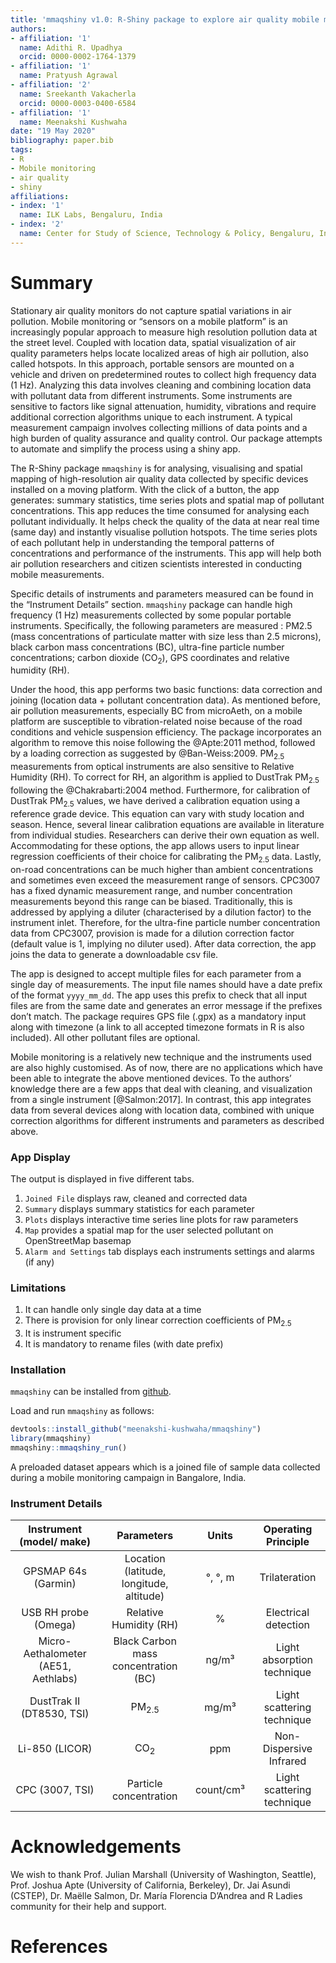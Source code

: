 ```yaml
---
title: 'mmaqshiny v1.0: R-Shiny package to explore air quality mobile monitoring data'
authors:
- affiliation: '1'
  name: Adithi R. Upadhya
  orcid: 0000-0002-1764-1379
- affiliation: '1'
  name: Pratyush Agrawal
- affiliation: '2'
  name: Sreekanth Vakacherla
  orcid: 0000-0003-0400-6584
- affiliation: '1'
  name: Meenakshi Kushwaha
date: "19 May 2020"
bibliography: paper.bib
tags:
- R
- Mobile monitoring
- air quality
- shiny
affiliations:
- index: '1'
  name: ILK Labs, Bengaluru, India
- index: '2'
  name: Center for Study of Science, Technology & Policy, Bengaluru, India
---
```


# Summary

Stationary air quality monitors do not capture spatial variations in air pollution. Mobile monitoring or “sensors on a mobile platform” is an increasingly popular approach to measure high resolution pollution data at the street level. Coupled with location data, spatial visualization of air quality parameters helps locate localized areas of high air pollution, also called hotspots. In this approach, portable sensors are mounted on a vehicle and driven on predetermined routes to collect high frequency data (1 Hz). Analyzing this data involves cleaning and combining location data with pollutant data from different instruments. Some instruments are sensitive to factors like signal attenuation, humidity, vibrations and require additional correction algorithms unique to each instrument. A typical measurement campaign involves collecting millions of data points and a high burden of quality assurance and quality control. Our package attempts to automate and simplify the process using a shiny app.

The R-Shiny package `mmaqshiny` is for analysing, visualising and spatial mapping of high-resolution air quality data collected by specific devices installed on a moving platform.  With the click of a button, the app generates: summary statistics, time series plots and spatial map of pollutant concentrations. This app reduces the time consumed for analysing each pollutant individually. It helps check the quality of the data at near real time (same day) and instantly visualise pollution hotspots. The time series plots of each pollutant help in understanding the temporal patterns of concentrations and performance of the instruments. This app will help both air pollution researchers and citizen scientists interested in conducting mobile measurements. 

Specific details of instruments and parameters measured can be found in the “Instrument Details” section. `mmaqshiny` package can handle high frequency (1 Hz) measurements collected by some popular portable instruments. Specifically, the following parameters are measured : PM2.5 (mass concentrations of particulate matter with size less than 2.5 microns), black carbon mass concentrations (BC), ultra-fine particle number concentrations; carbon dioxide (CO<sub>2</sub>), GPS coordinates and relative humidity (RH).

Under the hood, this app performs two basic functions: data correction and joining (location data + pollutant concentration data). As mentioned before, air pollution measurements, especially BC from microAeth, on a mobile platform are susceptible to vibration-related noise because of the road conditions and vehicle suspension efficiency. The package incorporates an algorithm to remove this noise following the @Apte:2011 method, followed by a loading correction as suggested by @Ban-Weiss:2009. PM<sub>2.5</sub> measurements from optical instruments are also sensitive to Relative Humidity (RH). To correct for RH, an algorithm is applied to DustTrak PM<sub>2.5</sub> following the @Chakrabarti:2004 method. Furthermore, for calibration of DustTrak PM<sub>2.5</sub> values, we have derived a calibration equation using a reference grade device. This  equation can vary with study location and season. Hence, several linear calibration equations are available in literature from individual studies. Researchers can derive their own equation as well. Accommodating for these options, the app allows users to input linear regression coefficients of their choice for calibrating the  PM<sub>2.5</sub> data. Lastly, on-road concentrations can be much higher than ambient concentrations and sometimes even exceed the measurement range of sensors. CPC3007 has a fixed dynamic measurement range, and number concentration measurements beyond this range can be biased. Traditionally, this is addressed by applying a diluter (characterised by a dilution factor) to the instrument inlet. Therefore, for the ultra-fine particle number concentration data from CPC3007, provision is made for a dilution correction factor (default value is 1, implying no diluter used). After data correction, the app joins the data to generate a downloadable csv file. 

The app is designed to accept multiple files for each parameter from a single day of measurements. The input file names should have a date prefix of the format `yyyy_mm_dd`. The app uses this prefix to check that all input files are from the same date and generates an error message if the prefixes don’t match. The package requires GPS file (.gpx) as a mandatory input along with timezone (a link to all accepted timezone formats in R is also included). All other pollutant files are optional.

Mobile monitoring is a relatively new technique and the instruments used are also highly customised. As of now, there are no applications which have been able to integrate the above mentioned devices. To the authors’ knowledge there are a few apps that deal with cleaning,  and visualization from a single instrument [@Salmon:2017]. In contrast, this app integrates data from several devices along with location data, combined with unique correction algorithms for different instruments and parameters as described above. 


### App Display

The output is displayed in five different tabs.

1) `Joined File` displays raw, cleaned and corrected data
2) `Summary` displays summary statistics for each parameter
3) `Plots` displays interactive  time series line plots for raw parameters
4) `Map` provides a spatial map for the user selected pollutant on OpenStreetMap basemap
5) `Alarm and Settings` tab displays each instruments settings and alarms (if any)


### Limitations

1) It can handle only single day data at a time
2) There is provision for only linear correction coefficients of PM<sub>2.5</sub> 
3) It is instrument specific
4) It is mandatory to rename files (with date prefix)


### Installation

`mmaqshiny` can be installed from [github](https://github.com/).

Load and run `mmaqshiny` as follows:

``` r
devtools::install_github("meenakshi-kushwaha/mmaqshiny")
library(mmaqshiny)
mmaqshiny::mmaqshiny_run()
```
A preloaded dataset appears which is a joined file of sample data collected during a mobile monitoring campaign in Bangalore, India.


### Instrument Details


| Instrument (model/ make) | Parameters | Units| Operating Principle | 
| :-----:|:-----:|:-----:|:-----:|
| GPSMAP 64s (Garmin) | Location (latitude, longitude, altitude) | °, °, m | Trilateration|
| USB RH probe (Omega) | Relative Humidity (RH) | % | Electrical detection | 
| Micro-Aethalometer (AE51, Aethlabs)  | Black Carbon mass concentration (BC) | ng/m³ | Light absorption technique |
| DustTrak II (DT8530, TSI) | PM<sub>2.5</sub> | mg/m³ |  Light scattering technique | 
| Li-850 (LICOR) | CO<sub>2</sub> | ppm | Non-Dispersive Infrared |
| CPC (3007, TSI) | Particle concentration | count/cm³ | Light scattering technique |



# Acknowledgements

We wish to thank Prof. Julian Marshall (University of Washington, Seattle), Prof. Joshua Apte (University of California, Berkeley), Dr. Jai Asundi (CSTEP), Dr. Maëlle Salmon, Dr. María Florencia D’Andrea and R Ladies community for their help and support.

# References
